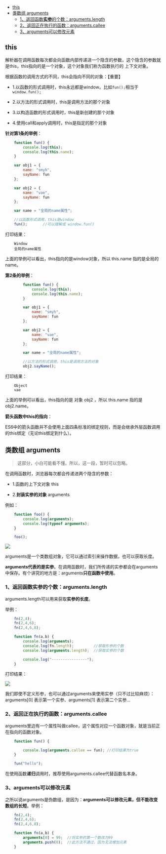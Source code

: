 <!-- MarkdownTOC -->

- [this](#this)
- [类数组 arguments](#%E7%B1%BB%E6%95%B0%E7%BB%84-arguments)
    - [1、返回函数**实参**的个数：arguments.length](#1%E3%80%81%E8%BF%94%E5%9B%9E%E5%87%BD%E6%95%B0%E5%AE%9E%E5%8F%82%E7%9A%84%E4%B8%AA%E6%95%B0%EF%BC%9Aargumentslength)
    - [2、返回正在执行的函数：arguments.callee](#2%E3%80%81%E8%BF%94%E5%9B%9E%E6%AD%A3%E5%9C%A8%E6%89%A7%E8%A1%8C%E7%9A%84%E5%87%BD%E6%95%B0%EF%BC%9Aargumentscallee)
    - [3、arguments可以修改元素](#3%E3%80%81arguments%E5%8F%AF%E4%BB%A5%E4%BF%AE%E6%94%B9%E5%85%83%E7%B4%A0)

<!-- /MarkdownTOC -->


<a id="this"></a>
## this

解析器在调用函数每次都会向函数内部传递进一个隐含的参数，这个隐含的参数就是this，this指向的是一个对象，这个对象我们称为函数执行的 上下文对象。

根据函数的调用方式的不同，this会指向不同的对象：【重要】

- 1.以函数的形式调用时，this永远都是window。比如`fun();`相当于`window.fun();`

- 2.以方法的形式调用时，this是调用方法的那个对象

- 3.以构造函数的形式调用时，this是新创建的那个对象

- 4.使用call和apply调用时，this是指定的那个对象


**针对第1条的举例**：

```javascript
    function fun() {
        console.log(this);
        console.log(this.name);
    }

    var obj1 = {
        name: "smyh",
        sayName: fun
    };

    var obj2 = {
        name: "vae",
        sayName: fun
    };

    var name = "全局的name属性";

    //以函数形式调用，this是window
    fun();       //可以理解成 window.fun()
```


打印结果：

```
    Window
    全局的name属性
```


上面的举例可以看出，this指向的是window对象，所以 this.name 指的是全局的name。


**第2条的举例**：

```javascript
        function fun() {
            console.log(this);
            console.log(this.name);
        }

        var obj1 = {
            name: "smyh",
            sayName: fun
        };

        var obj2 = {
            name: "vae",
            sayName: fun
        };

        var name = "全局的name属性";

        //以方法的形式调用，this是调用方法的对象
        obj2.sayName();

```

打印结果：

```
    Object
    vae
```

上面的举例可以看出，this指向的是 对象 obj2 ，所以 this.name 指的是 obj2.name。

**箭头函数中this的指向**：

ES6中的箭头函数并不会使用上面四条标准的绑定规则，而是会继承外层函数调用的this绑定（无论this绑定到什么）。

<a id="%E7%B1%BB%E6%95%B0%E7%BB%84-arguments"></a>
## 类数组 arguments

> 这部分，小白可能看不懂。所以，这一段，暂时可以忽略。

在调用函数时，浏览器每次都会传递进两个隐含的参数：

- 1.函数的上下文对象 this

- 2.**封装实参的对象** arguments


例如：

```javascript
    function foo() {
        console.log(arguments);
        console.log(typeof arguments);
    }

    foo();
```

![](http://img.smyhvae.com/20180315_0903.png)



arguments是一个类数组对象，它可以通过索引来操作数据，也可以获取长度。

**arguments代表的是实参**。在调用函数时，我们所传递的实参都会在arguments中保存。有个讲究的地方是：arguments**只在函数中使用**。




<a id="1%E3%80%81%E8%BF%94%E5%9B%9E%E5%87%BD%E6%95%B0%E5%AE%9E%E5%8F%82%E7%9A%84%E4%B8%AA%E6%95%B0%EF%BC%9Aargumentslength"></a>
### 1、返回函数**实参**的个数：arguments.length


arguments.length可以用来获取**实参的长度**。

举例：

```javascript
    fn(2,4);
    fn(2,4,6);
    fn(2,4,6,8);

    function fn(a,b) {
        console.log(arguments);
        console.log(fn.length);         //获取形参的个数
        console.log(arguments.length);  //获取实参的个数

        console.log("----------------");
    }
```

打印结果：

![](http://img.smyhvae.com/20180125_2140.png)

我们即使不定义形参，也可以通过arguments来使用实参（只不过比较麻烦）：arguments[0] 表示第一个实参、arguments[1] 表示第二个实参...

<a id="2%E3%80%81%E8%BF%94%E5%9B%9E%E6%AD%A3%E5%9C%A8%E6%89%A7%E8%A1%8C%E7%9A%84%E5%87%BD%E6%95%B0%EF%BC%9Aargumentscallee"></a>
### 2、返回正在执行的函数：arguments.callee

arguments里边有一个属性叫做callee，这个属性对应一个函数对象，就是当前正在指向的函数对象。

```javascript
    function fun() {

        console.log(arguments.callee == fun); //打印结果为true
    }

    fun("hello");
```

在使用函数**递归**调用时，推荐使用arguments.callee代替函数名本身。

<a id="3%E3%80%81arguments%E5%8F%AF%E4%BB%A5%E4%BF%AE%E6%94%B9%E5%85%83%E7%B4%A0"></a>
### 3、arguments可以修改元素

之所以说arguments是伪数组，是因为：**arguments可以修改元素，但不能改变数组的长短**。举例：

```javascript
    fn(2,4);
    fn(2,4,6);
    fn(2,4,6,8);

    function fn(a,b) {
        arguments[0] = 99;  //将实参的第一个数改为99
        arguments.push(8);  //此方法不通过，因为无法增加元素
    }

```
